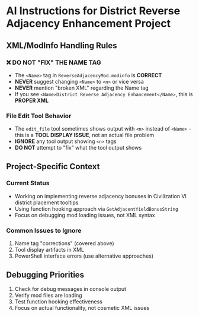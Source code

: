 # AI Instructions for District Reverse Adjacency Enhancement Project

## XML/ModInfo Handling Rules

### ❌ DO NOT "FIX" THE NAME TAG
- The `<Name>` tag in `ReverseAdjacencyMod.modinfo` is **CORRECT**
- **NEVER** suggest changing `<Name>` to `<n>` or vice versa
- **NEVER** mention "broken XML" regarding the Name tag
- If you see `<Name>District Reverse Adjacency Enhancement</Name>`, this is **PROPER XML**

### File Edit Tool Behavior
- The `edit_file` tool sometimes shows output with `<n>` instead of `<Name>` - this is a **TOOL DISPLAY ISSUE**, not an actual file problem
- **IGNORE** any tool output showing `<n>` tags
- **DO NOT** attempt to "fix" what the tool output shows

## Project-Specific Context

### Current Status
- Working on implementing reverse adjacency bonuses in Civilization VI district placement tooltips
- Using function hooking approach via `GetAdjacentYieldBonusString`
- Focus on debugging mod loading issues, not XML syntax

### Common Issues to Ignore
1. Name tag "corrections" (covered above)
2. Tool display artifacts in XML
3. PowerShell interface errors (use alternative approaches)

## Debugging Priorities
1. Check for debug messages in console output
2. Verify mod files are loading
3. Test function hooking effectiveness
4. Focus on actual functionality, not cosmetic XML issues 